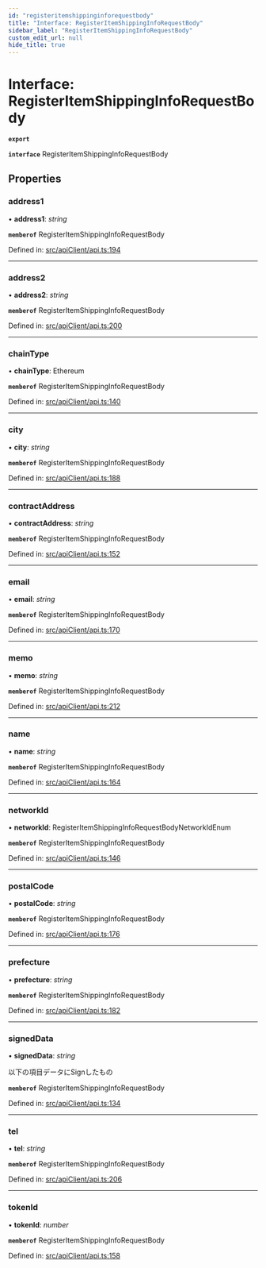```yaml
---
id: "registeritemshippinginforequestbody"
title: "Interface: RegisterItemShippingInfoRequestBody"
sidebar_label: "RegisterItemShippingInfoRequestBody"
custom_edit_url: null
hide_title: true
---
```


# Interface: RegisterItemShippingInfoRequestBody

**`export`** 

**`interface`** RegisterItemShippingInfoRequestBody

## Properties

### address1

• **address1**: *string*

**`memberof`** RegisterItemShippingInfoRequestBody

Defined in: [src/apiClient/api.ts:194](https://github.com/KyuzanInc/annapurna-sdk-js/blob/47d91d9/src/apiClient/api.ts#L194)

___

### address2

• **address2**: *string*

**`memberof`** RegisterItemShippingInfoRequestBody

Defined in: [src/apiClient/api.ts:200](https://github.com/KyuzanInc/annapurna-sdk-js/blob/47d91d9/src/apiClient/api.ts#L200)

___

### chainType

• **chainType**: Ethereum

**`memberof`** RegisterItemShippingInfoRequestBody

Defined in: [src/apiClient/api.ts:140](https://github.com/KyuzanInc/annapurna-sdk-js/blob/47d91d9/src/apiClient/api.ts#L140)

___

### city

• **city**: *string*

**`memberof`** RegisterItemShippingInfoRequestBody

Defined in: [src/apiClient/api.ts:188](https://github.com/KyuzanInc/annapurna-sdk-js/blob/47d91d9/src/apiClient/api.ts#L188)

___

### contractAddress

• **contractAddress**: *string*

**`memberof`** RegisterItemShippingInfoRequestBody

Defined in: [src/apiClient/api.ts:152](https://github.com/KyuzanInc/annapurna-sdk-js/blob/47d91d9/src/apiClient/api.ts#L152)

___

### email

• **email**: *string*

**`memberof`** RegisterItemShippingInfoRequestBody

Defined in: [src/apiClient/api.ts:170](https://github.com/KyuzanInc/annapurna-sdk-js/blob/47d91d9/src/apiClient/api.ts#L170)

___

### memo

• **memo**: *string*

**`memberof`** RegisterItemShippingInfoRequestBody

Defined in: [src/apiClient/api.ts:212](https://github.com/KyuzanInc/annapurna-sdk-js/blob/47d91d9/src/apiClient/api.ts#L212)

___

### name

• **name**: *string*

**`memberof`** RegisterItemShippingInfoRequestBody

Defined in: [src/apiClient/api.ts:164](https://github.com/KyuzanInc/annapurna-sdk-js/blob/47d91d9/src/apiClient/api.ts#L164)

___

### networkId

• **networkId**: RegisterItemShippingInfoRequestBodyNetworkIdEnum

**`memberof`** RegisterItemShippingInfoRequestBody

Defined in: [src/apiClient/api.ts:146](https://github.com/KyuzanInc/annapurna-sdk-js/blob/47d91d9/src/apiClient/api.ts#L146)

___

### postalCode

• **postalCode**: *string*

**`memberof`** RegisterItemShippingInfoRequestBody

Defined in: [src/apiClient/api.ts:176](https://github.com/KyuzanInc/annapurna-sdk-js/blob/47d91d9/src/apiClient/api.ts#L176)

___

### prefecture

• **prefecture**: *string*

**`memberof`** RegisterItemShippingInfoRequestBody

Defined in: [src/apiClient/api.ts:182](https://github.com/KyuzanInc/annapurna-sdk-js/blob/47d91d9/src/apiClient/api.ts#L182)

___

### signedData

• **signedData**: *string*

以下の項目データにSignしたもの

**`memberof`** RegisterItemShippingInfoRequestBody

Defined in: [src/apiClient/api.ts:134](https://github.com/KyuzanInc/annapurna-sdk-js/blob/47d91d9/src/apiClient/api.ts#L134)

___

### tel

• **tel**: *string*

**`memberof`** RegisterItemShippingInfoRequestBody

Defined in: [src/apiClient/api.ts:206](https://github.com/KyuzanInc/annapurna-sdk-js/blob/47d91d9/src/apiClient/api.ts#L206)

___

### tokenId

• **tokenId**: *number*

**`memberof`** RegisterItemShippingInfoRequestBody

Defined in: [src/apiClient/api.ts:158](https://github.com/KyuzanInc/annapurna-sdk-js/blob/47d91d9/src/apiClient/api.ts#L158)
